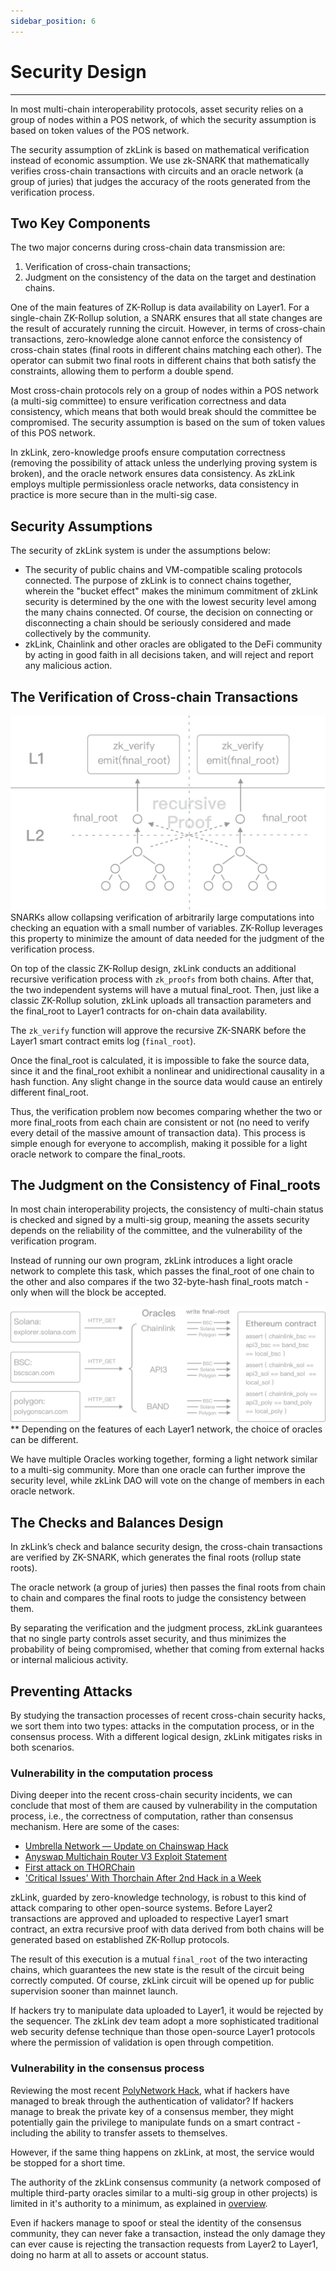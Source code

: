 ```yaml
---
sidebar_position: 6
---
```


# Security Design

---
In most multi-chain interoperability protocols, asset security relies on a group of nodes within a POS network, of which the security assumption is based on token values of the POS network.

The security assumption of zkLink is based on mathematical verification instead of economic assumption. We use zk-SNARK that mathematically verifies cross-chain transactions with circuits and an oracle network (a group of juries) that judges the accuracy of the roots generated from the verification process.

## Two Key Components
The two major concerns during cross-chain data transmission are:
1. Verification of cross-chain transactions;
2. Judgment on the consistency of the data on the target and destination chains.

One of the main features of ZK-Rollup is data availability on Layer1. For a single-chain ZK-Rollup solution, a SNARK ensures that all state changes are the result of accurately running the circuit. However, in terms of cross-chain transactions, zero-knowledge alone cannot enforce the consistency of cross-chain states (final roots in different chains matching each other). The operator can submit two final roots in different chains that both satisfy the constraints, allowing them to perform a double spend.

Most cross-chain protocols rely on a group of nodes within a POS network (a multi-sig committee) to ensure verification correctness and data consistency, which means that both would break should the committee be compromised. The security assumption is based on the sum of token values of this POS network.

In zkLink, zero-knowledge proofs ensure computation correctness (removing the possibility of attack unless the underlying proving system is broken), and the oracle network ensures data consistency. As zkLink employs multiple permissionless oracle networks, data consistency in practice is more secure than in the multi-sig case.


## Security Assumptions
The security of zkLink system is under the assumptions below:

- The security of public chains and VM-compatible scaling protocols connected. The purpose of zkLink is to connect chains together, wherein the "bucket effect" makes the minimum commitment of zkLink security is determined by the one with the lowest security level among the many chains connected. Of course, the decision on connecting or disconnecting a chain should be seriously considered and made collectively by the community.
- zkLink, Chainlink and other oracles are obligated to the DeFi community by acting in good faith in all decisions taken, and will reject and report any malicious action.

## The Verification of Cross-chain Transactions
![recursive](../../static/img/tech/recursive.png)
SNARKs allow collapsing verification of arbitrarily large computations into checking an equation with a small number of variables. ZK-Rollup leverages this property to minimize the amount of data needed for the judgment of the verification process.

On top of the classic ZK-Rollup design, zkLink conducts an additional recursive verification process with `zk_proofs` from both chains. After that, the two independent systems will have a mutual final_root. Then, just like a classic ZK-Rollup solution, zkLink uploads all transaction parameters and the final_root to Layer1 contracts for on-chain data availability.

The `zk_verify` function will approve the recursive ZK-SNARK before the Layer1 smart contract emits log (`final_root`).

Once the final_root is calculated, it is impossible to fake the source data, since it and the final_root exhibit a nonlinear and unidirectional causality in a hash function. Any slight change in the source data would cause an entirely different final_root.

Thus, the verification problem now becomes comparing whether the two or more final_roots from each chain are consistent or not (no need to verify every detail of the massive amount of transaction data). This process is simple enough for everyone to accomplish, making it possible for a light oracle network to compare the final_roots.


## The Judgment on the Consistency of Final_roots
In most chain interoperability projects, the consistency of multi-chain status is checked and signed by a multi-sig group, meaning the assets security depends on the reliability of the committee, and the vulnerability of the verification program.

Instead of running our own program, zkLink introduces a light oracle network to complete this task, which passes the final_root of one chain to the other and also compares if the two 32-byte-hash final_roots match - only when will the block be accepted.


![oracles](../../static/img/tech/oracles.png)
** Depending on the features of each Layer1 network, the choice of oracles can be different.

We have multiple Oracles working together, forming a light network similar to a multi-sig community. More than one oracle can further improve the security level, while zkLink DAO will vote on the change of members in each oracle network.


## The Checks and Balances Design

In zkLink’s check and balance security design, the cross-chain transactions are verified by ZK-SNARK, which generates the final roots (rollup state roots).

The oracle network (a group of juries) then passes the final roots from chain to chain and compares the final roots to judge the consistency between them.

By separating the verification and the judgment process, zkLink guarantees that no single party controls asset security, and thus minimizes the probability of being compromised, whether that coming from external hacks or internal malicious activity.


## Preventing Attacks

By studying the transaction processes of recent cross-chain security hacks, we sort them into two types: attacks in the computation process, or in the consensus process. With a different logical design, zkLink mitigates risks in both scenarios.

### Vulnerability in the computation process
Diving deeper into the recent cross-chain security incidents, we can conclude that most of them are caused by vulnerability in the computation process, i.e., the correctness of computation, rather than consensus mechanism. Here are some of the cases:

* [Umbrella Network — Update on Chainswap Hack](https://medium.com/umbrella-network/umbrella-network-update-on-chainswap-hack-628d1aaaa873)
* [Anyswap Multichain Router V3 Exploit Statement](https://anyswap.medium.com/anyswap-multichain-router-v3-exploit-statement-6833f1b7e6fb)
* [First attack on THORChain](https://www.reddit.com/r/THORChain/comments/oa0kss/first_attack_on_thorchain_fixed_already/)
* ['Critical Issues' With Thorchain After 2nd Hack in a Week](https://decrypt.co/76694/critical-issues-with-thorchain-after-2nd-hack-week)

zkLink, guarded by zero-knowledge technology, is robust to this kind of attack comparing to other open-source systems. Before Layer2 transactions are approved and uploaded to respective Layer1 smart contract, an extra recursive proof with data derived from both chains will be generated based on established ZK-Rollup protocols.

The result of this execution is a mutual `final_root` of the two interacting chains, which guarantees the new state is the result of the circuit being correctly computed. Of course, zkLink circuit will be opened up for public supervision sooner than mainnet launch.

If hackers try to manipulate data uploaded to Layer1, it would be rejected by the sequencer. The zkLink dev team adopt a more sophisticated traditional web security defense technique than those open-source Layer1 protocols where the permission of validation is open through competition.

### Vulnerability in the consensus process
Reviewing the most recent [PolyNetwork Hack](https://decrypt.co/78163/polynetwork-suffers-record-breaking-600-3m-hack), what if hackers have managed to break through the authentication of validator? If hackers manage to break the private key of a consensus member, they might potentially gain the privilege to manipulate funds on a smart contract - including the ability to transfer assets to themselves.

However, if the same thing happens on zkLink, at most, the service would be stopped for a short time.

The authority of the zkLink consensus community (a network composed of multiple third-party oracles similar to a multi-sig group in other projects) is limited in it's authority to a minimum, as explained in [overview](/docs/Technology/Overview).

Even if hackers manage to spoof or steal the identity of the consensus community, they can never fake a transaction, instead the only damage they can ever cause is rejecting the transaction requests from Layer2 to Layer1, doing no harm at all to assets or account status.
